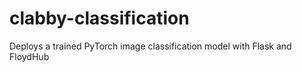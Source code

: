 # clabby-classification
Deploys a trained PyTorch image classification model with Flask and FloydHub
